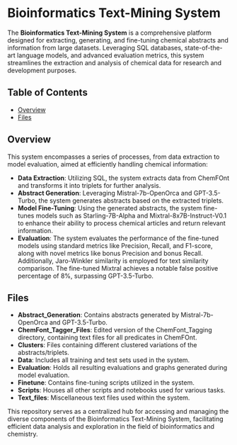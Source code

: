 # Bioinformatics Text-Mining System

The **Bioinformatics Text-Mining System** is a comprehensive platform designed for extracting, generating, and fine-tuning chemical abstracts and information from large datasets. Leveraging SQL databases, state-of-the-art language models, and advanced evaluation metrics, this system streamlines the extraction and analysis of chemical data for research and development purposes.

## Table of Contents

- [Overview](#overview)
- [Files](#files)

## Overview

This system encompasses a series of processes, from data extraction to model evaluation, aimed at efficiently handling chemical information:

- **Data Extraction**: Utilizing SQL, the system extracts data from ChemFOnt and transforms it into triplets for further analysis.
- **Abstract Generation**: Leveraging Mistral-7b-OpenOrca and GPT-3.5-Turbo, the system generates abstracts based on the extracted triplets.
- **Model Fine-Tuning**: Using the generated abstracts, the system fine-tunes models such as Starling-7B-Alpha and Mixtral-8x7B-Instruct-V0.1 to enhance their ability to process chemical articles and return relevant information.
- **Evaluation**: The system evaluates the performance of the fine-tuned models using standard metrics like Precision, Recall, and F1-score, along with novel metrics like bonus Precision and bonus Recall. Additionally, Jaro-Winkler similarity is employed for text similarity comparison. The fine-tuned Mixtral achieves a notable false positive percentage of 8%, surpassing GPT-3.5-Turbo.

## Files

- **Abstract_Generation**: Contains abstracts generated by Mistral-7b-OpenOrca and GPT-3.5-Turbo.
- **ChemFont_Tagger_Files**: Edited version of the ChemFont_Tagging directory, containing text files for all predicates in ChemFOnt.
- **Clusters**: Files containing different clustered variations of the abstracts/triplets.
- **Data**: Includes all training and test sets used in the system.
- **Evaluation**: Holds all resulting evaluations and graphs generated during model evaluation.
- **Finetune**: Contains fine-tuning scripts utilized in the system.
- **Scripts**: Houses all other scripts and notebooks used for various tasks.
- **Text_files**: Miscellaneous text files used within the system.

This repository serves as a centralized hub for accessing and managing the diverse components of the Bioinformatics Text-Mining System, facilitating efficient data analysis and exploration in the field of bioinformatics and chemistry.
